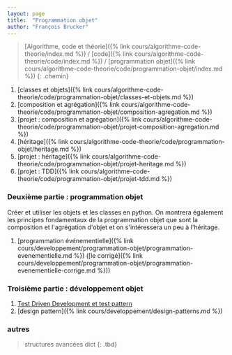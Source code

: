 ```yaml
---
layout: page
title:  "Programmation objet"
author: "François Brucker"
---
```


> [Algorithme, code et théorie]({% link cours/algorithme-code-theorie/index.md %}) / [code]({% link cours/algorithme-code-theorie/code/index.md %}) / [programmation objet]({% link cours/algorithme-code-theorie/code/programmation-objet/index.md %})
{: .chemin}

1. [classes et objets]({% link cours/algorithme-code-theorie/code/programmation-objet/classes-et-objets.md %})
2. [composition et agrégation]({% link cours/algorithme-code-theorie/code/programmation-objet/composition-agregation.md %})
3. [projet : composition et agrégation]({% link cours/algorithme-code-theorie/code/programmation-objet/projet-composition-agregation.md %})
4. [héritage]({% link cours/algorithme-code-theorie/code/programmation-objet/heritage.md %})
5. [projet : héritage]({% link cours/algorithme-code-theorie/code/programmation-objet/projet-heritage.md %})
6. [projet : TDD]({% link cours/algorithme-code-theorie/code/programmation-objet/projet-tdd.md %})

### Deuxième partie : programmation objet

Créer et utiliser les objets et les classes en python. On montrera également les principes fondamentaux de la programmation objet que sont la composition et l'agrégation d'objet et on s'intéressera un peu à l'héritage.

1. [programmation événementielle]({% link cours/developpement/programmation-objet/programmation-evenementielle.md %}) ([le corrigé]({% link cours/developpement/programmation-objet/programmation-evenementielle-corrige.md %}))

### Troisième partie : développement objet

1. [Test Driven Development et test pattern](tdd_et_test_pattern)
2. [design pattern]({% link cours/developpement/design-patterns.md %})

### autres

> structures avancées dict
{: .tbd}
